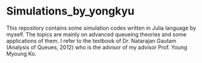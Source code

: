 # Simulations_by_yongkyu
This repository contains some simulation codes written in Julia language by myself. The topics are mainly on advanced queueing theories and some applications of them.
I refer to the textbook of Dr. Natarajan Gautam (Analysis of Queues, 2012) who is the advisor of my advisor Prof. Young Myoung Ko.
